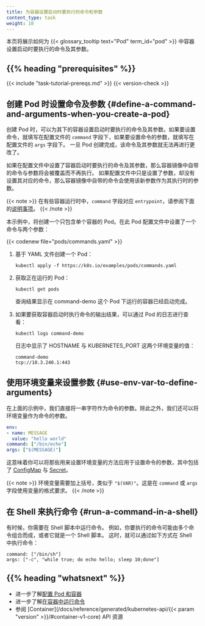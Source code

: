 ```yaml
---
title: 为容器设置启动时要执行的命令和参数
content_type: task
weight: 10
---
```



本页将展示如何为 {{< glossary_tooltip text="Pod" term_id="pod" >}}
中容器设置启动时要执行的命令及其参数。

## {{% heading "prerequisites" %}}

{{< include "task-tutorial-prereqs.md" >}} {{< version-check >}}


## 创建 Pod 时设置命令及参数   {#define-a-command-and-arguments-when-you-create-a-pod}

创建 Pod 时，可以为其下的容器设置启动时要执行的命令及其参数。如果要设置命令，就填写在配置文件的
`command` 字段下，如果要设置命令的参数，就填写在配置文件的 `args` 字段下。
一旦 Pod 创建完成，该命令及其参数就无法再进行更改了。

如果在配置文件中设置了容器启动时要执行的命令及其参数，那么容器镜像中自带的命令与参数将会被覆盖而不再执行。
如果配置文件中只是设置了参数，却没有设置其对应的命令，那么容器镜像中自带的命令会使用该新参数作为其执行时的参数。

{{< note >}}
在有些容器运行时中，`command` 字段对应 `entrypoint`，请参阅下面的[说明事项](#notes)。
{{< /note >}}

本示例中，将创建一个只包含单个容器的 Pod。在此 Pod 配置文件中设置了一个命令与两个参数：

{{< codenew file="pods/commands.yaml" >}}

1. 基于 YAML 文件创建一个 Pod：

   ```shell
   kubectl apply -f https://k8s.io/examples/pods/commands.yaml
   ```

2. 获取正在运行的 Pod：

   ```shell
   kubectl get pods
   ```

   查询结果显示在 command-demo 这个 Pod 下运行的容器已经启动完成。

3. 如果要获取容器启动时执行命令的输出结果，可以通过 Pod 的日志进行查看：

   ```shell
   kubectl logs command-demo
   ```

   日志中显示了 HOSTNAME 与 KUBERNETES_PORT 这两个环境变量的值：

   ```
   command-demo
   tcp://10.3.240.1:443
   ```

## 使用环境变量来设置参数   {#use-env-var-to-define-arguments}

在上面的示例中，我们直接将一串字符作为命令的参数。除此之外，我们还可以将环境变量作为命令的参数。

```yaml
env:
- name: MESSAGE
  value: "hello world"
command: ["/bin/echo"]
args: ["$(MESSAGE)"]
```

这意味着你可以将那些用来设置环境变量的方法应用于设置命令的参数，其中包括了
[ConfigMap](/zh-cn/docs/tasks/configure-pod-container/configure-pod-configmap/) 与
[Secret](/zh-cn/docs/concepts/configuration/secret/)。

{{< note >}}
环境变量需要加上括号，类似于 `"$(VAR)"`。这是在 `command` 或 `args` 字段使用变量的格式要求。
{{< /note >}}

## 在 Shell 来执行命令   {#run-a-command-in-a-shell}

有时候，你需要在 Shell 脚本中运行命令。
例如，你要执行的命令可能由多个命令组合而成，或者它就是一个 Shell 脚本。
这时，就可以通过如下方式在 Shell 中执行命令：

```shell
command: ["/bin/sh"]
args: ["-c", "while true; do echo hello; sleep 10;done"]
```

## {{% heading "whatsnext" %}}

* 进一步了解[配置 Pod 和容器](/zh-cn/docs/tasks/)
* 进一步了解[在容器中运行命令](/zh-cn/docs/tasks/debug/debug-application/get-shell-running-container/)
* 参阅 [Container](/docs/reference/generated/kubernetes-api/{{< param "version" >}}/#container-v1-core)
  API 资源
